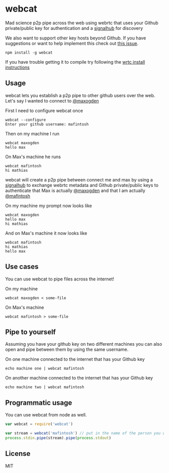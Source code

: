 # webcat

Mad science p2p pipe across the web using webrtc that uses your Github private/public key for authentication and a [signalhub](https://github.com/mafintosh/signalhub) for discovery

We also want to support other key hosts beyond Github. If you have suggestions or want to help implement this check out [this issue](https://github.com/mafintosh/webcat/issues/5).

```
npm install -g webcat
```

If you have trouble getting it to compile try following the [wrtc install instructions](https://github.com/js-platform/node-webrtc#prerequisites)

## Usage

webcat lets you establish a p2p pipe to other github users over the web.
Let's say I wanted to connect to [@maxogden](https://github.com/maxogden)

First I need to configure webcat once

```
webcat --configure
Enter your github username: mafintosh
```

Then on my machine I run

```
webcat maxogden
hello max
```

On Max's machine he runs

```
webcat mafintosh
hi mathias
```

webcat will create a p2p pipe between connect me and max by using a [signalhub](https://github.com/mafintosh/signalhub) to exchange webrtc metadata
and Github private/public keys to authenticate that Max is actually [@maxogden](https://github.com/maxogden) and that I am actually [@mafintosh](https://github.com/mafintosh)

On my machine my prompt now looks like

```
webcat maxogden
hello max
hi mathias
```

And on Max's machine it now looks like

```
webcat mafintosh
hi mathias
hello max
```

## Use cases

You can use webcat to pipe files across the internet!

On my machine

```
webcat maxogden < some-file
```

On Max's machine

```
webcat mafintosh > some-file
```

## Pipe to yourself

Assuming you have your github key on two different machines you can also open and pipe between them by using the same username.

On one machine connected to the internet that has your Github key

```
echo machine one | webcat mafintosh
```

On another machine connected to the internet that has your Github key

```
echo machine two | webcat mafintosh
```

## Programmatic usage

You can use webcat from node as well.

``` js
var webcat = require('webcat')

var stream = webcat('mafintosh') // put in the name of the person you want to talk to
process.stdin.pipe(stream).pipe(process.stdout)
```

## License

MIT
